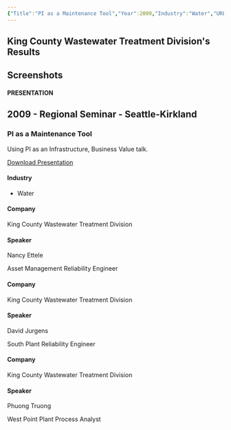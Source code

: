 ```yaml
---
{"Title":"PI as a Maintenance Tool","Year":2009,"Industry":"Water","URL":"https://resources.osisoft.com/Presentations/PI-as-a-Maintenance-Tool/","PDF":"https://cdn.osisoft.com/corp/en/media/presentations/2009/RegionalSeminars/WA/PPTs/RS2009_WA_King_County_Ettele.pdf","Company":"King County Wastewater Treatment Division","Keywords":["CBM"],"dg-publish":true,"permalink":"/aveva/customer-stories/2009/2009-king-county-wastewater-treatment-division-pi-as-a-maintenance-tool/","dgPassFrontmatter":true}
---
```


## King County Wastewater Treatment Division's Results

## Screenshots

#### PRESENTATION

## 2009 - Regional Seminar - Seattle-Kirkland

### PI as a Maintenance Tool

Using PI as an Infrastructure, Business Value talk.

[Download Presentation](https://cdn.osisoft.com/corp/en/media/presentations/2009/RegionalSeminars/WA/PPTs/RS2009_WA_King_County_Ettele.pdf)

#### Industry

- Water

#### Company

King County Wastewater Treatment Division

#### Speaker

Nancy Ettele

Asset Management Reliability Engineer

#### Company

King County Wastewater Treatment Division

#### Speaker

David Jurgens

South Plant Reliability Engineer

#### Company

King County Wastewater Treatment Division

#### Speaker

Phuong Truong

West Point Plant Process Analyst